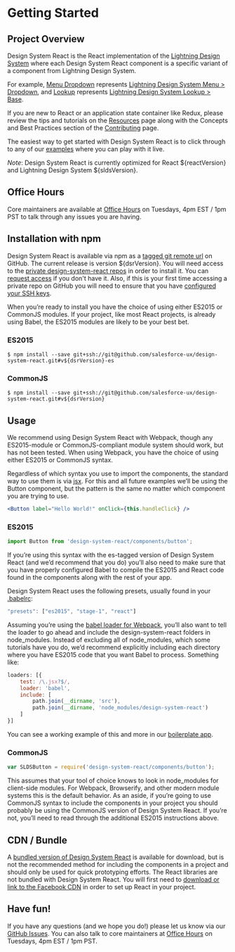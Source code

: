 # Getting Started

## Project Overview

Design System React is the React implementation of the [Lightning Design System](http://www.lightningdesignsystem.com/) where each Design System React component is a specific variant of a component from Lightning Design System.

For example, [Menu Dropdown](components/menu-dropdown) represents [Lightning Design System Menu > Dropdown](http://www.lightningdesignsystem.com/components/menus/#dropdown), and [Lookup](/components/lookup) represents [Lightning Design System Lookup > Base](http://www.lightningdesignsystem.com/components/lookups/#base).

If you are new to React or an application state container like Redux, please review the tips and tutorials on the [Resources](/resources) page along with the Concepts and Best Practices section of the [Contributing](/contributing) page.

The easiest way to get started with Design System React is to click through to any of our [examples](/components) where you can play with it live.

_Note_: Design System React is currently optimized for React ${reactVersion} and Lightning Design System ${sldsVersion}.

## Office Hours

Core maintainers are available at [Office Hours](https://plus.google.com/hangouts/_/salesforce.com/react) on Tuesdays, 4pm EST / 1pm PST to talk through any issues you are having.

## Installation with npm

Design System React is available via npm as a [tagged git remote url](https://docs.npmjs.com/cli/install) on GitHub. The current release is version ${dsrVersion}. You will need access to the [private design-system-react repos](https://github.com/salesforce-ux/design-system-react/releases) in order to install it. You can [request access](https://docs.google.com/a/salesforce.com/forms/d/1J0-FEuNaC_pRxCRTPWBcq5bWyr7gh87NQoebdCPySXM/viewform) if you don't have it. Also, if this is your first time accessing a private repo on GitHub you will need to ensure that you have [configured your SSH keys](https://help.github.com/articles/generating-an-ssh-key/).

When you’re ready to install you have the choice of using either ES2015 or CommonJS modules. If your project, like most React projects, is already using Babel, the ES2015 modules are likely to be your best bet.

### ES2015

```shell
$ npm install --save git+ssh://git@github.com/salesforce-ux/design-system-react.git#v${dsrVersion}-es
```

### CommonJS

```shell
$ npm install --save git+ssh://git@github.com/salesforce-ux/design-system-react.git#v${dsrVersion}
```

## Usage

We recommend using Design System React with Webpack, though any ES2015-module or CommonJS-compliant module system should work, but has not been tested. When using Webpack, you have the choice of using either ES2015 or CommonJS syntax.

Regardless of which syntax you use to import the components, the standard way to use them is via [jsx](https://facebook.github.io/react/docs/jsx-in-depth.html). For this and all future examples we’ll be using the Button component, but the pattern is the same no matter which component you are trying to use.

```jsx
<Button label="Hello World!" onClick={this.handleClick} />
```


### ES2015

```jsx
import Button from 'design-system-react/components/button';
```

If you’re using this syntax with the es-tagged version of Design System React (and we’d recommend that you do) you’ll also need to make sure that you have properly configured Babel to compile the ES2015 and React code found in the components along with the rest of your app.

Design System React uses the following presets, usually found in your [.babelrc](https://babeljs.io/docs/usage/babelrc/):

```jsx
"presets": ["es2015", "stage-1", "react"]
```

Assuming you’re using the [babel loader for Webpack](https://github.com/babel/babel-loader), you’ll also want to tell the loader to go ahead and include the design-system-react folders in node_modules. Instead of excluding all of node_modules, which some tutorials have you do, we’d recommend explicitly including each directory where you have ES2015 code that you want Babel to process. Something like:

```jsx
loaders: [{
	test: /\.jsx?$/,
	loader: 'babel',
	include: [
		path.join(__dirname, 'src'),
		path.join(__dirname, 'node_modules/design-system-react')
	]
}]
```

You can see a working example of this and more in our [boilerplate app](https://github.com/salesforce-ux/design-system-react-app-boilerplate).

### CommonJS

```jsx
var SLDSButton = require('design-system-react/components/button');
```

This assumes that your tool of choice knows to look in node_modules for client-side modules. For Webpack, Browserify, and other modern module systems this is the default behavior. As an aside, if you’re going to use CommonJS syntax to include the components in your project you should probably be using the CommonJS version of Design System React. If you’re not, you’ll need to read through the additional ES2015 instructions above.

## CDN / Bundle

A [bundled version of Design System React](https://github.com/salesforce-ux/design-system-react/archive/v${dsrVersion}.zip) is available for download, but is not the recommended method for including the components in a project and should only be used for quick prototyping efforts. The React libraries are not bundled with Design System React. You will first need to [download or link to the Facebook CDN](https://facebook.github.io/react/downloads.html) in order to set up React in your project.

## Have fun!

If you have any questions (and we hope you do!) please let us know via our [GitHub Issues](https://github.com/salesforce-ux/design-system-react/issues). You can also talk to core maintainers at [Office Hours](https://plus.google.com/hangouts/_/salesforce.com/react) on Tuesdays, 4pm EST / 1pm PST.
